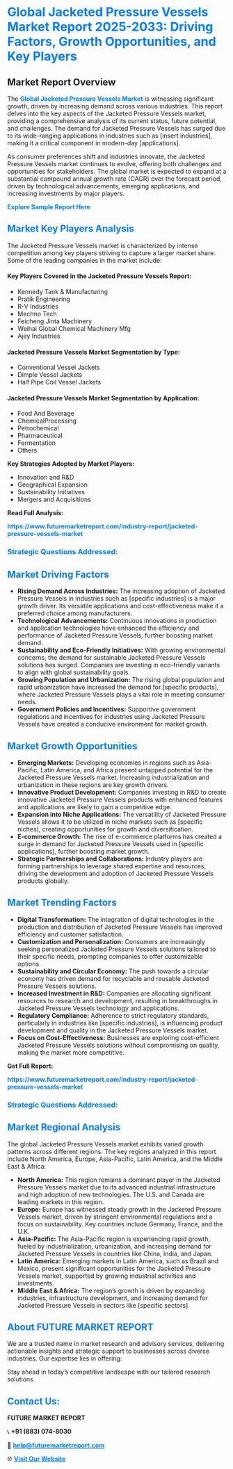 <h1 style="color: #007BFF;">Global Jacketed Pressure Vessels Market Report 2025-2033: Driving Factors, Growth Opportunities, and Key Players</h1>

<section id="overview">
<h2>Market Report Overview</h2>
<p>The <a href="https://www.futuremarketreport.com/industry-report/jacketed-pressure-vessels-market" style="color: #007BFF; text-decoration: none;"><strong>Global Jacketed Pressure Vessels Market</strong></a> is witnessing significant growth, driven by increasing demand across various industries. This report delves into the key aspects of the Jacketed Pressure Vessels market, providing a comprehensive analysis of its current status, future potential, and challenges. The demand for Jacketed Pressure Vessels has surged due to its wide-ranging applications in industries such as [insert industries], making it a critical component in modern-day [applications].</p>
<p>As consumer preferences shift and industries innovate, the Jacketed Pressure Vessels market continues to evolve, offering both challenges and opportunities for stakeholders. The global market is expected to expand at a substantial compound annual growth rate (CAGR) over the forecast period, driven by technological advancements, emerging applications, and increasing investments by major players.</p>
</section>

<section id="overview">
<p><a href="https://www.futuremarketreport.com/request-sample/reportId=52404" style="color: #007BFF; text-decoration: none;"><strong>Explore Sample Report Here</strong></a></p>
</section>

<section id="key-players">
<h2 style="color: #007BFF;">Market Key Players Analysis</h2>
<p>The Jacketed Pressure Vessels market is characterized by intense competition among key players striving to capture a larger market share. Some of the leading companies in the market include:</p>
<h4>Key Players Covered in the Jacketed Pressure Vessels Report:</h4>
<ul><li>Kennedy Tank &amp; Manufacturing</li><li>Pratik Engineering</li><li>R-V Industries</li><li>Mechno Tech</li><li>Feicheng Jinta Machinery</li><li>Weihai Global Chemical Machinery Mfg</li><li>Ajey Industries</li></ul>
<h4>Jacketed Pressure Vessels Market Segmentation by Type:</h4>
<ul><li>Conventional Vessel Jackets</li><li>Dimple Vessel Jackets</li><li>Half Pipe Coil Vessel Jackets</li></ul>

<h4>Jacketed Pressure Vessels Market Segmentation by Application:</h4>
<ul><li>Food And Beverage</li><li>ChemicalProcessing</li><li>Petrochemical</li><li>Pharmaceutical</li><li>Fermentation</li><li>Others</li></ul>
<p><strong>Key Strategies Adopted by Market Players:</strong></p>
<ul>
<li>Innovation and R&D</li>
<li>Geographical Expansion</li>
<li>Sustainability Initiatives</li>
<li>Mergers and Acquisitions</li>
</ul>
</section>

<section>
<p><strong>Read Full Analysis: </strong></p><a href="https://www.futuremarketreport.com/industry-report/jacketed-pressure-vessels-market" style="color: #007BFF; text-decoration: none;"><strong>https://www.futuremarketreport.com/industry-report/jacketed-pressure-vessels-market</strong></a>
<h3 style="color: #007BFF;">Strategic Questions Addressed:</h3>
</section>

<section id="driving-factors">
<h2 style="color: #007BFF;">Market Driving Factors</h2>
<ul>
<li><strong>Rising Demand Across Industries:</strong> The increasing adoption of Jacketed Pressure Vessels in industries such as [specific industries] is a major growth driver. Its versatile applications and cost-effectiveness make it a preferred choice among manufacturers.</li>
<li><strong>Technological Advancements:</strong> Continuous innovations in production and application technologies have enhanced the efficiency and performance of Jacketed Pressure Vessels, further boosting market demand.</li>
<li><strong>Sustainability and Eco-Friendly Initiatives:</strong> With growing environmental concerns, the demand for sustainable Jacketed Pressure Vessels solutions has surged. Companies are investing in eco-friendly variants to align with global sustainability goals.</li>
<li><strong>Growing Population and Urbanization:</strong> The rising global population and rapid urbanization have increased the demand for [specific products], where Jacketed Pressure Vessels plays a vital role in meeting consumer needs.</li>
<li><strong>Government Policies and Incentives:</strong> Supportive government regulations and incentives for industries using Jacketed Pressure Vessels have created a conducive environment for market growth.</li>
</ul>
</section>

<section id="growth-opportunities">
<h2 style="color: #007BFF;">Market Growth Opportunities</h2>
<ul>
<li><strong>Emerging Markets:</strong> Developing economies in regions such as Asia-Pacific, Latin America, and Africa present untapped potential for the Jacketed Pressure Vessels market. Increasing industrialization and urbanization in these regions are key growth drivers.</li>
<li><strong>Innovative Product Development:</strong> Companies investing in R&D to create innovative Jacketed Pressure Vessels products with enhanced features and applications are likely to gain a competitive edge.</li>
<li><strong>Expansion into Niche Applications:</strong> The versatility of Jacketed Pressure Vessels allows it to be utilized in niche markets such as [specific niches], creating opportunities for growth and diversification.</li>
<li><strong>E-commerce Growth:</strong> The rise of e-commerce platforms has created a surge in demand for Jacketed Pressure Vessels used in [specific applications], further boosting market growth.</li>
<li><strong>Strategic Partnerships and Collaborations:</strong> Industry players are forming partnerships to leverage shared expertise and resources, driving the development and adoption of Jacketed Pressure Vessels products globally.</li>
</ul>
</section>

<section id="trending-factors">
<h2 style="color: #007BFF;">Market Trending Factors</h2>
<ul>
<li><strong>Digital Transformation:</strong> The integration of digital technologies in the production and distribution of Jacketed Pressure Vessels has improved efficiency and customer satisfaction.</li>
<li><strong>Customization and Personalization:</strong> Consumers are increasingly seeking personalized Jacketed Pressure Vessels solutions tailored to their specific needs, prompting companies to offer customizable options.</li>
<li><strong>Sustainability and Circular Economy:</strong> The push towards a circular economy has driven demand for recyclable and reusable Jacketed Pressure Vessels solutions.</li>
<li><strong>Increased Investment in R&D:</strong> Companies are allocating significant resources to research and development, resulting in breakthroughs in Jacketed Pressure Vessels technology and applications.</li>
<li><strong>Regulatory Compliance:</strong> Adherence to strict regulatory standards, particularly in industries like [specific industries], is influencing product development and quality in the Jacketed Pressure Vessels market.</li>
<li><strong>Focus on Cost-Effectiveness:</strong> Businesses are exploring cost-efficient Jacketed Pressure Vessels solutions without compromising on quality, making the market more competitive.</li>
</ul>
</section>

<section>
<p><strong>Get Full Report: </strong></p><a href="https://www.futuremarketreport.com/industry-report/jacketed-pressure-vessels-market" style="color: #007BFF; text-decoration: none;"><strong>https://www.futuremarketreport.com/industry-report/jacketed-pressure-vessels-market</strong></a>
<h3 style="color: #007BFF;">Strategic Questions Addressed:</h3>
</section>


<section id="regional-analysis">
<h2 style="color: #007BFF;">Market Regional Analysis</h2>
<p>The global Jacketed Pressure Vessels market exhibits varied growth patterns across different regions. The key regions analyzed in this report include North America, Europe, Asia-Pacific, Latin America, and the Middle East & Africa:</p>
<ul>
<li><strong>North America:</strong> This region remains a dominant player in the Jacketed Pressure Vessels market due to its advanced industrial infrastructure and high adoption of new technologies. The U.S. and Canada are leading markets in this region.</li>
<li><strong>Europe:</strong> Europe has witnessed steady growth in the Jacketed Pressure Vessels market, driven by stringent environmental regulations and a focus on sustainability. Key countries include Germany, France, and the U.K.</li>
<li><strong>Asia-Pacific:</strong> The Asia-Pacific region is experiencing rapid growth, fueled by industrialization, urbanization, and increasing demand for Jacketed Pressure Vessels in countries like China, India, and Japan.</li>
<li><strong>Latin America:</strong> Emerging markets in Latin America, such as Brazil and Mexico, present significant opportunities for the Jacketed Pressure Vessels market, supported by growing industrial activities and investments.</li>
<li><strong>Middle East & Africa:</strong> The region’s growth is driven by expanding industries, infrastructure development, and increasing demand for Jacketed Pressure Vessels in sectors like [specific sectors].</li>
</ul>
</section>

<footer>
<h2 style="color: #007BFF;">About FUTURE MARKET REPORT</h2>
<p>We are a trusted name in market research and advisory services, delivering actionable insights and strategic support to businesses across diverse industries. Our expertise lies in offering:</p>

<p>Stay ahead in today’s competitive landscape with our tailored research solutions.</p>

<h2 style="color: #007BFF;">Contact Us:</h2>
<p><strong>FUTURE MARKET REPORT</strong></p>
<p>📞 <strong>+91 (883) 074-8030</strong></p>
<p>📧 <strong><a href="mailto:help@futuremarketreport.com" style="color: #007BFF;">help@futuremarketreport.com</a></strong></p>
<p>🌐 <strong><a href="https://www.futuremarketreport.com/" style="color: #007BFF;">Visit Our Website</a></strong></p>
</footer>